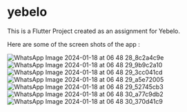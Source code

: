 # yebelo

This is a Flutter Project created as an assignment for Yebelo.

Here are some of the screen shots of the app :

![WhatsApp Image 2024-01-18 at 06 48 28_8c2a4c9e](https://github.com/Anii232002/Yebelo/assets/90499826/4eb7dc5f-d8ea-4972-802b-652bb31df9ee)
![WhatsApp Image 2024-01-18 at 06 48 29_9b9c2a10](https://github.com/Anii232002/Yebelo/assets/90499826/f7d57d73-fbf6-48a9-b96b-a8b80e5c7df8)
![WhatsApp Image 2024-01-18 at 06 48 29_3cc041cd](https://github.com/Anii232002/Yebelo/assets/90499826/ba325976-7cd2-4ac2-a1fb-ae122d6c56eb)
![WhatsApp Image 2024-01-18 at 06 48 29_a5e72005](https://github.com/Anii232002/Yebelo/assets/90499826/7a69969f-6360-4bab-b6dc-7863414127d9)
![WhatsApp Image 2024-01-18 at 06 48 29_52745cb3](https://github.com/Anii232002/Yebelo/assets/90499826/187ac5ce-e0a6-434a-93aa-67bf54873e2a)
![WhatsApp Image 2024-01-18 at 06 48 30_a77c9db2](https://github.com/Anii232002/Yebelo/assets/90499826/2265d788-8eeb-480f-bc2d-23268d67f6a0)
![WhatsApp Image 2024-01-18 at 06 48 30_370d41c9](https://github.com/Anii232002/Yebelo/assets/90499826/130c6f92-54f5-4d41-9e88-0709c4354b10)






